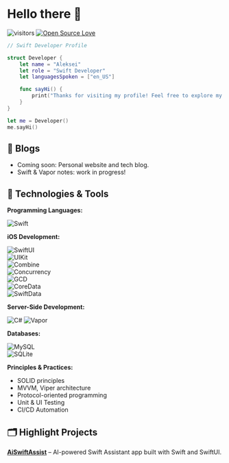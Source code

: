 # Hello there 👋

![visitors](https://visitor-badge.laobi.icu/badge?page_id=aleksei-swift.dev)
[![Open Source Love](https://badges.frapsoft.com/os/v1/open-source.svg?v=102)](https://github.com/ellerbrock/open-source-badge/)

```swift
// Swift Developer Profile

struct Developer {
    let name = "Aleksei"
    let role = "Swift Developer"
    let languagesSpoken = ["en_US"]

    func sayHi() {
        print("Thanks for visiting my profile! Feel free to explore my Swift projects.")
    }
}

let me = Developer()
me.sayHi()
```
## 📝 Blogs

- Coming soon: Personal website and tech blog.
- Swift & Vapor notes: work in progress!

## 🔧 Technologies & Tools

**Programming Languages:**

![Swift](https://img.shields.io/badge/Swift-informational?style=flat&logo=swift&logoColor=white&color=FA7343)

**iOS Development:**

![SwiftUI](https://img.shields.io/badge/SwiftUI-informational?style=flat&logo=swift&logoColor=white&color=blue)  
![UIKit](https://img.shields.io/badge/UIKit-informational?style=flat&logo=uikit&logoColor=white&color=2396F3)  
![Combine](https://img.shields.io/badge/Combine-informational?style=flat&logo=swift&logoColor=white&color=red)  
![Concurrency](https://img.shields.io/badge/Swift_Concurrency-informational?style=flat&logo=swift&logoColor=white&color=orange)  
![GCD](https://img.shields.io/badge/GCD-informational?style=flat&logo=swift&logoColor=white&color=green)  
![CoreData](https://img.shields.io/badge/CoreData-informational?style=flat&logo=apple&logoColor=white&color=gray)  
![SwiftData](https://img.shields.io/badge/SwiftData-informational?style=flat&logo=swift&logoColor=white&color=red)

**Server-Side Development:**

![C#](https://img.shields.io/badge/C%23-informational?style=flat&logo=csharp&logoColor=white&color=239120)
![Vapor](https://img.shields.io/badge/Vapor-informational?style=flat&logo=vapor&logoColor=white&color=blueviolet)

**Databases:**

![MySQL](https://img.shields.io/badge/MySQL-informational?style=flat&logo=mysql&logoColor=white&color=4479A1)  
![SQLite](https://img.shields.io/badge/SQLite-informational?style=flat&logo=sqlite&logoColor=white&color=003B57)

**Principles & Practices:**

- SOLID principles
- MVVM, Viper architecture
- Protocol-oriented programming
- Unit & UI Testing
- CI/CD Automation

## 🗂️ Highlight Projects

[**AiSwiftAssist**](https://github.com/DeveloperZelentsov/AiSwiftAssist) – AI-powered Swift Assistant app built with Swift and SwiftUI.

